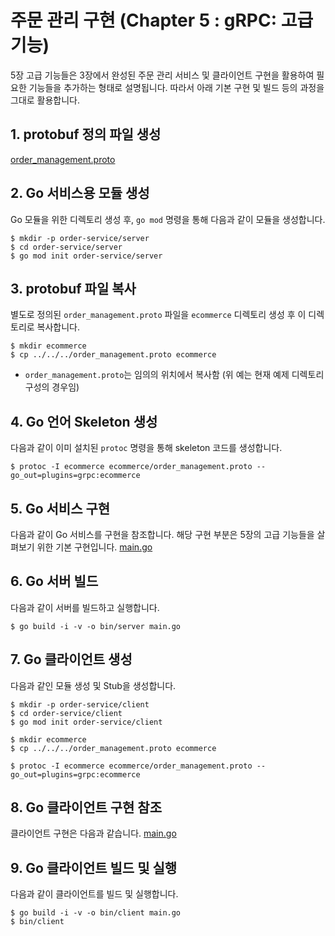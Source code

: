 # 주문 관리 구현 (Chapter 5 : gRPC: 고급 기능)

5장 고급 기능들은 3장에서 완성된 주문 관리 서비스 및 클라이언트 구현을 활용하여 필요한 기능들을 추가하는 형태로 설명됩니다. 
따라서 아래 기본 구현 및 빌드 등의 과정을 그대로 활용합니다.

## 1. protobuf 정의 파일 생성
[order_management.proto](../order_management.proto)

## 2. Go 서비스용 모듈 생성
Go 모듈을 위한 디렉토리 생성 후, `go mod` 명령을 통해 다음과 같이 모듈을 생성합니다.
```shell
$ mkdir -p order-service/server
$ cd order-service/server
$ go mod init order-service/server
```

## 3. protobuf 파일 복사
별도로 정의된 `order_management.proto` 파일을 `ecommerce` 디렉토리 생성 후 이 디렉토리로 복사합니다.
```shell
$ mkdir ecommerce
$ cp ../../../order_management.proto ecommerce
```
- `order_management.proto`는 임의의 위치에서 복사함 (위 예는 현재 예제 디렉토리 구성의 경우임)

## 4. Go 언어 Skeleton 생성 
다음과 같이 이미 설치된 `protoc` 명령을 통해 skeleton 코드를 생성합니다.
```shell
$ protoc -I ecommerce ecommerce/order_management.proto --go_out=plugins=grpc:ecommerce 
```

## 5. Go 서비스 구현
다음과 같이 Go 서비스를 구현을 참조합니다. 해당 구현 부분은 5장의 고급 기능들을 살펴보기 위한 기본 구현입니다.
[main.go](order-service/server/main.go)

## 6. Go 서버 빌드
다음과 같이 서버를 빌드하고 실행합니다.
```shell
$ go build -i -v -o bin/server main.go
```

## 7. Go 클라이언트 생성
다음과 같인 모듈 생성 및 Stub을 생성합니다.
```shell
$ mkdir -p order-service/client
$ cd order-service/client
$ go mod init order-service/client

$ mkdir ecommerce
$ cp ../../../order_management.proto ecommerce

$ protoc -I ecommerce ecommerce/order_management.proto --go_out=plugins=grpc:ecommerce 
```

## 8. Go 클라이언트 구현 참조
클라이언트 구현은 다음과 같습니다.
[main.go](order-service/client/main.go)

## 9. Go 클라이언트 빌드 및 실행
다음과 같이 클라이언트를 빌드 및 실행합니다.
```shell
$ go build -i -v -o bin/client main.go
$ bin/client
```
